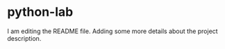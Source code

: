 # python-lab

I am editing the README file. Adding some more details about the project description.
